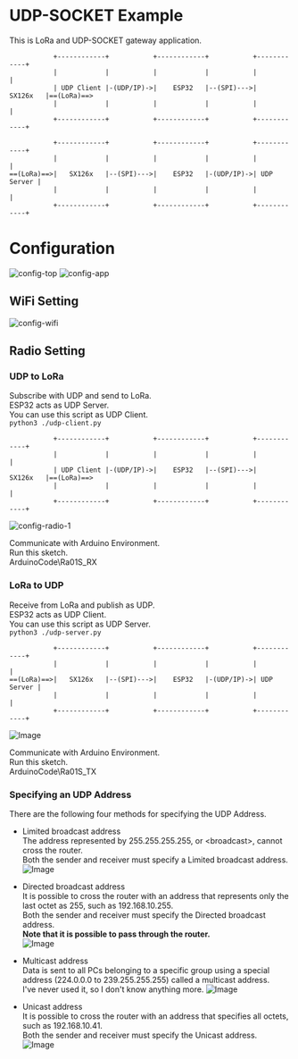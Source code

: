 # UDP-SOCKET Example   
This is LoRa and UDP-SOCKET gateway application.   
```
           +------------+           +------------+           +------------+
           |            |           |            |           |            |
           | UDP Client |-(UDP/IP)->|    ESP32   |--(SPI)--->|   SX126x   |==(LoRa)==>
           |            |           |            |           |            |
           +------------+           +------------+           +------------+

           +------------+           +------------+           +------------+
           |            |           |            |           |            |
==(LoRa)==>|   SX126x   |--(SPI)--->|    ESP32   |-(UDP/IP)->| UDP Server |
           |            |           |            |           |            |
           +------------+           +------------+           +------------+
```



# Configuration
![config-top](https://github.com/user-attachments/assets/d6e9f71b-471d-4e63-9c2d-d3eeeab0c7a2)
![config-app](https://github.com/user-attachments/assets/8fa7cf71-be12-4b00-a2ab-0e566be66d54)

## WiFi Setting

![config-wifi](https://github.com/user-attachments/assets/2f8f4437-9fa5-4c67-8604-8c5ad1069db6)

## Radio Setting

### UDP to LoRa
Subscribe with UDP and send to LoRa.   
ESP32 acts as UDP Server.   
You can use this script as UDP Client.   
```python3 ./udp-client.py```

```
           +------------+           +------------+           +------------+
           |            |           |            |           |            |
           | UDP Client |-(UDP/IP)->|    ESP32   |--(SPI)--->|   SX126x   |==(LoRa)==>
           |            |           |            |           |            |
           +------------+           +------------+           +------------+
```

![config-radio-1](https://github.com/user-attachments/assets/f4c3319f-2460-43a1-9a75-be1f366084c7)

Communicate with Arduino Environment.   
Run this sketch.   
ArduinoCode\Ra01S_RX   


### LoRa to UDP
Receive from LoRa and publish as UDP.   
ESP32 acts as UDP Client.   
You can use this script as UDP Server.   
```python3 ./udp-server.py```

```
           +------------+           +------------+           +------------+
           |            |           |            |           |            |
==(LoRa)==>|   SX126x   |--(SPI)--->|    ESP32   |-(UDP/IP)->| UDP Server |
           |            |           |            |           |            |
           +------------+           +------------+           +------------+
```

![Image](https://github.com/user-attachments/assets/b4cd0e2f-03db-4955-9b8d-1e63df720281)

Communicate with Arduino Environment.   
Run this sketch.   
ArduinoCode\Ra01S_TX   


### Specifying an UDP Address   
There are the following four methods for specifying the UDP Address.   

- Limited broadcast address   
 The address represented by 255.255.255.255, or \<broadcast\>, cannot cross the router.   
 Both the sender and receiver must specify a Limited broadcast address.   
 ![Image](https://github.com/user-attachments/assets/63d021a4-1da1-48b7-8dd0-7099135d67f1)

- Directed broadcast address   
 It is possible to cross the router with an address that represents only the last octet as 255, such as 192.168.10.255.   
 Both the sender and receiver must specify the Directed broadcast address.   
 __Note that it is possible to pass through the router.__   
 ![Image](https://github.com/user-attachments/assets/76d09e05-617c-4c45-a4f9-ac058710557e)

- Multicast address   
 Data is sent to all PCs belonging to a specific group using a special address (224.0.0.0 to 239.255.255.255) called a multicast address.   
 I've never used it, so I don't know anything more.
 ![Image](https://github.com/user-attachments/assets/044592cb-bd82-4cde-95ab-e3335ae990ec)

- Unicast address   
 It is possible to cross the router with an address that specifies all octets, such as 192.168.10.41.   
 Both the sender and receiver must specify the Unicast address.
 ![Image](https://github.com/user-attachments/assets/1a3e8a5b-5c3e-4d18-b55f-9c5162ee3bba)

